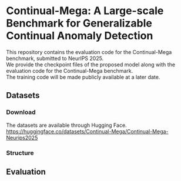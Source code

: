 # Continual-Mega: A Large-scale Benchmark for Generalizable Continual Anomaly Detection

This repository contains the evaluation code for the Continual-Mega benchmark, submitted to NeurIPS 2025. \
We provide the checkpoint files of the proposed model along with the evaluation code for the Continual-Mega benchmark. \
The training code will be made publicly available at a later date.

## Datasets
### Download
The datasets are available through Hugging Face. \
https://huggingface.co/datasets/Continual-Mega/Continual-Mega-Neurips2025

### Structure


## Evaluation
